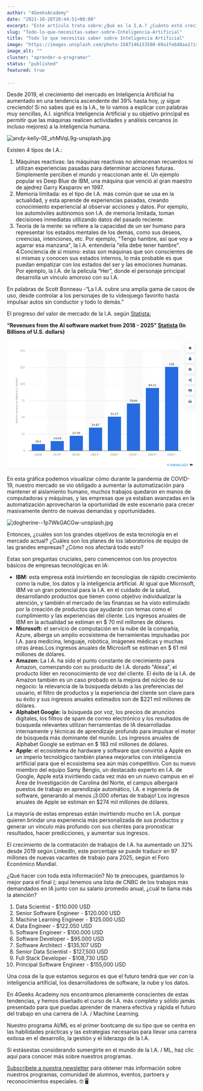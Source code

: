 ```yaml
---
author: "4GeeksAcademy"
date: "2021-10-28T20:44:51+00:00"
excerpt: "Este artículo trata sobre:¿Qué es la I.A.? ¿Cuánto está creciendo? ¿Cuáles son las grandes inversiones en el mercado? ¿Cuánto es la demanda de trabajo para el puesto? ¿Por qué? Salario promedio anual, el futuro."
slug: "Todo-lo-que-necesitas-saber-sobre-Inteligencia-Artificial"
title: "Todo lo que necesitas saber sobre Inteligencia Artificial"
image: "https://images.unsplash.com/photo-1507146153580-69a1fe6d8aa1?ixid=MnwxMjA3fDB8MHxwaG90by1wYWdlfHx8fGVufDB8fHx8&ixlib=rb-1.2.1&auto=format&fit=crop&w=870&q=80"
image_alt: ""
cluster: "aprender-a-programar"
status: "published"
featured: true

---
```


Desde 2019, el crecimiento del mercado en Inteligencia Artificial ha aumentado en una tendencia ascendente del 39% hasta hoy, ¡y sigue creciendo! Si no sabes qué es la I.A., te lo vamos a explicar con palabras muy sencillas, A.I. significa Inteligencia Artificial y su objetivo principal es permitir que las máquinas realicen actividades y análisis cercanos (o incluso mejores) a la inteligencia humana.

![andy-kelly-0E_vhMVqL9g-unsplash.jpg](https://images.unsplash.com/photo-1626410730192-13fc5041ff15?ixid=MnwxMjA3fDB8MHxwaG90by1wYWdlfHx8fGVufDB8fHx8&ixlib=rb-1.2.1&auto=format&fit=crop&w=871&q=80)

Existen 4 tipos de I.A.: 

1. Máquinas reactivas: las máquinas reactivas no almacenan recuerdos ni utilizan experiencias pasadas para determinar acciones futuras. Simplemente perciben el mundo y reaccionan ante él. Un ejemplo popular es Deep Blue de IBM, una máquina que venció al gran maestro de ajedrez Garry Kasparov en 1997.
2. Memoria limitada: es el tipo de I.A. más común que se usa en la actualidad, y esta aprende de experiencias pasadas, creando conocimiento experiencial al observar acciones y datos. Por ejemplo, los automóviles autónomos son I.A. de memoria limitada, toman decisiones inmediatas utilizando datos del pasado reciente.
3. Teoria de la mente: se refiere a la capacidad de un ser humano para representar los estados mentales de los demás, como sus deseos, creencias, intenciones, etc. Por ejemplo, "Tengo hambre, así que voy a agarrar esa manzana", la I.A. entendería "ella debe tener hambre".
4.Conciencia de sí mismo: estas son máquinas que son conscientes de sí mismas y conocen sus estados internos, lo más probable es que puedan empatizar con los estados del ser y las emociones humanas. Por ejemplo, la I.A. de la película “Her”, donde el personaje principal desarrolla un vínculo amoroso con su I.A.

En palabras de Scott Bonneau -“La I.A. cubre una amplia gama de casos de uso, desde controlar a los personajes de tu videojuego favorito hasta impulsar autos sin conductor y todo lo demás.” 

El progreso del valor de mercado de la I.A. según [Statista:](https://www.statista.com/statistics/607716/worldwide-artificial-intelligence-market-revenues/)

**“Revenues from the AI software market from 2018 - 2025” [Statista](https://www.statista.com/statistics/607716/worldwide-artificial-intelligence-market-revenues/) (In Billions of U.S. dollars)**

![statista.png](../../../static/images/blog/statista.png)

En esta gráfica podemos visualizar cómo durante la pandemia de COVID-19, nuestro mercado se vio obligado a aumentar la automatización para mantener el aislamiento humano, muchos trabajos quedaron en manos de computadoras y máquinas, y las empresas que ya estaban avanzadas en la automatización aprovecharon la oportunidad de este escenario para crecer masivamente dentro de nuevas demandas y oportunidades.

![dogherine--1p7WkGACGw-unsplash.jpg](https://images.unsplash.com/photo-1622131113389-d59fe0bcd995?ixid=MnwxMjA3fDB8MHxwaG90by1wYWdlfHx8fGVufDB8fHx8&ixlib=rb-1.2.1&auto=format&fit=crop&w=1033&q=80) 

Entonces, ¿cuáles son los grandes objetivos de esta tecnología en el mercado actual? ¿Cuáles son los planes de los laboratorios de equipo de las grandes empresas? ¿Cómo nos afectará todo esto?

Estas son preguntas cruciales, pero comencemos con los proyectos básicos de empresas tecnológicas en IA:

- **IBM:** esta empresa está invirtiendo en tecnologías de rápido crecimiento como la nube, los datos y la inteligencia artificial. Al igual que Microsoft, IBM ve un gran potencial para la I.A. en el cuidado de la salud, desarrollando productos que tienen como objetivo individualizar la atención, y también el mercado de las finanzas se ha visto estimulado por la creación de productos que ayudarán con temas como el cumplimiento y las experiencias del cliente. Los ingresos anuales de IBM en la actualidad se estiman en $ 70 mil millones de dólares.
- **Microsoft:** el servicio de computación en la nube de la compañía, Azure, alberga un amplio ecosistema de herramientas impulsadas por I.A. para medicina, lenguaje, robótica, imágenes médicas y muchas otras áreas.Los ingresos anuales de Microsoft se estiman en $ 61 mil millones de dólares.
- **Amazon:** La I.A. ha sido el punto constante de crecimiento para Amazon, comenzando con su producto de I.A. dorado "Alexa", el producto líder en reconocimiento de voz del cliente. El éxito de la I.A. de Amazon también es un caso probado en la mejora del núcleo de su negocio: la relevancia de la búsqueda debido a las preferencias del usuario, el filtro de productos y la experiencia del cliente son clave para su éxito y sus ingresos anuales estimados son de $221 mil millones de dólares.
- **Alphabet Google:** la búsqueda por voz, los precios de anuncios digitales, los filtros de spam de correo electrónico y los resultados de búsqueda relevantes utilizan herramientas de IA desarrolladas internamente y técnicas de aprendizaje profundo para impulsar el motor de búsqueda más dominante del mundo. Los ingresos anuales de Alphabet Google se estiman en $ 183 mil millones de dólares. 
- **Apple:** el ecosistema de hardware y software que convirtió a Apple en un imperio tecnológico también planea mejorarlos con inteligencia artificial para que el ecosistema sea aún más competitivo. Con su nuevo miembro del equipo Samy Bengio, un destacado experto en I.A. de Google, Apple está invirtiendo cada vez más en un nuevo campus en el Área de Investigación de Carolina del Norte, el campus albergará puestos de trabajo en aprendizaje automático, I.A. e ingeniería de software, generando al menos ¡3.000 ofertas de trabajo! Los ingresos anuales de Apple se estiman en $274 mil millones de dólares.

La mayoría de estas empresas están invirtiendo mucho en I.A. porque quieren brindar una experiencia más personalizada de sus productos y generar un vínculo más profundo con sus clientes para pronosticar resultados, hacer predicciones, y aumentar sus ingresos.

El crecimiento de la contratación de trabajos de I.A. ha aumentado un 32% desde 2019 según LinkedIn, este porcentaje se puede traducir en 97 millones de nuevas vacantes de trabajo para 2025, según el Foro Económico Mundial.

¿Qué hacer con toda esta información? No te preocupes, guardamos lo mejor para el final (; aquí tenemos una lista de CNBC de los trabajos más demandados en IA junto con su salario promedio anual, ¿cuál te llama más la atención?

1. Data Scientist - $110.000 USD 
2. Senior Software Engineer - $120.000 USD 
3. Machine Learning Engineer - $125.000 USD 
4. Data Engineer - $122.050 USD
5. Software Engineer - $100.000 USD 
6. Software Developer - $95.000 USD 
7. Software Architect - $135,107 USD 
8. Senior Data Scientist - $127,500 USD 
9. Full Stack Developer - $108,730 USD 
10. Principal Software Engineer - $155,000 USD 


Una cosa de la que estamos seguros es que el futuro tendrá que ver con la inteligencia artificial, los desarrolladores de software, la nube y los datos.

En 4Geeks Academy nos encontramos plenamente conscientes de estas tendencias, y hemos diseñado el curso de I.A. más completo y sólido jamás presentado para que puedas aprender de manera efectiva y rápida el futuro del trabajo en una carrera de I.A. / Machine Learning.

Nuestro programa AI/ML es el primer bootcamp de su tipo que se centra en las habilidades prácticas y las estrategias necesarias para llevar una carrera exitosa en el desarrollo, la gestión y el liderazgo de la I.A.

Si estásestas considerando sumergirte en el mundo de la I.A. / ML, haz clic aquí para conocer más sobre nuestros programas.

[Subscribete a nuestra newsletter](https://4geeksacademy.com/) para obtener más información sobre nuestros programas, comunidad de alumnos, eventos, partners y reconocimientos especiales. 🤓 🖥

